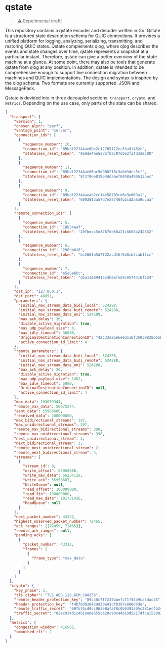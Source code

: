 # qstate

> :warning: Experimental draft!

This repository contains a qstate encoder and decoder written in Go.
Qstate is a structured state description schema for QUIC connections.
It provides a unified platform for logging, analyzing, serializing, transmitting, and restoring QUIC states.
Qstate complements qlog, where qlog describes the events and state changes over time, qstate represents a snapshot at a particular instant.
Therefore, qstate can give a better overview of the state machine at a glance.
At some point, there may also be tools that generate qstate from qlog at any position.
In addition, qstate is intended to be comprehensive enough to support live connection migration between machines and QUIC implementations.
The design and syntax is inspired by the qlog schema.
Two formats are currently supported: JSON and MessagePack.


Qstate is devided into in three decoupled sections: `transport`, `crypto`, and `metrics`.
Depending on the use case, only parts of the state can be shared.


```json
{
  "transport": {
    "version": 1,
    "chosen_alpn": "perf",
    "vantage_point": "server",
    "connection_ids": [
      {
        "sequence_number": 10,
        "connection_id": "09bdf22f44ae6bc2c12765112ec53a9f482c",
        "stateless_reset_token": "9a0de4ae5e35f02c97d562fafd3d8300"
      },
      {
        "sequence_number": 11,
        "connection_id": "09bdf22f44ae86ac5d900218c9abb3dcc5cf",
        "stateless_reset_token": "9f3f0ee819e4ddaaef6048a496615bec"
      },
      {
        "sequence_number": 9,
        "connection_id": "09bdf22f44aeab2cc14e58703cd6e9e069a1",
        "stateless_reset_token": "6092813a57d7e277484b2cd2a6a9dcaa"
      }
    ],
    "remote_connection_ids": [
      {
        "sequence_number": 5,
        "connection_id": "18b54aaf",
        "stateless_reset_token": "29fbecc5e3767de50a21c5b53a242352"
      },
      {
        "sequence_number": 6,
        "connection_id": "290cb816",
        "stateless_reset_token": "bc5661b5d7f32acd16f5b6cbfcab17cc"
      },
      {
        "sequence_number": 7,
        "connection_id": "e5e5a6bc",
        "stateless_reset_token": "dba11689415c4b0afed9c8574416f524"
      }
    ],
    "dst_ip": "127.0.0.1",
    "dst_port": 48851,
    "parameters": {
      "initial_max_stream_data_bidi_local": 524288,
      "initial_max_stream_data_bidi_remote": 524288,
      "initial_max_stream_data_uni": 524288,
      "max_ack_delay": 26,
      "disable_active_migration": true,
      "max_udp_payload_size": 0,
      "max_idle_timeout": 30000,
      "OriginalDestinationConnectionID": "42c33e2be6eed516f36039838bb5beac",
      "active_connection_id_limit": 4
    },
    "remote_parameters": {
      "initial_max_stream_data_bidi_local": 524288,
      "initial_max_stream_data_bidi_remote": 524288,
      "initial_max_stream_data_uni": 524288,
      "max_ack_delay": 26,
      "disable_active_migration": true,
      "max_udp_payload_size": 1452,
      "max_idle_timeout": 5000,
      "OriginalDestinationConnectionID": null,
      "active_connection_id_limit": 4
    },
    "max_data": 103039344,
    "remote_max_data": 56675274,
    "sent_data": 55958608,
    "received_data": 100000000,
    "max_bidirectional_streams": 397,
    "max_unidirectional_streams": 397,
    "remote_max_bidirectional_streams": 398,
    "remote_max_unidirectional_streams": 398,
    "next_unidirectional_stream": 3,
    "next_bidirectional_stream": 1,
    "remote_next_unidirectional_stream": 2,
    "remote_next_bidirectional_stream": 4,
    "streams": [
      {
        "stream_id": 0,
        "write_offset": 55958608,
        "write_max_data": 56234118,
        "write_ack": 55958607,
        "WriteQueue": null,
        "read_offset": 100000000,
        "read_fin": 100000000,
        "read_max_data": 101731416,
        "ReadQueue": null
      }
    ],
    "next_packet_number": 43322,
    "highest_observed_packet_number": 72465,
    "ack_ranges": [[72459, 72465]],
    "remote_ack_ranges": null,
    "pending_acks": [
      {
        "packet_number": 43312,
        "frames": [
          {
            "frame_type": "max_data"
          }
        ]
      }
    ]
  },
  "crypto": {
    "key_phase": 1,
    "tls_cipher": "TLS_AES_128_GCM_SHA256",
    "remote_header_protection_key": "09c48c7ff217baefc71f54b9ca3dac48",
    "header_protection_key": "f4bf6d026429d30a41cf0387a886d6de",
    "remote_traffic_secret": "69fb76cd9cc063e8afaf8c0b9391305c281ec4b24a81c008819ac0410db155c4",
    "traffic_secret": "82ec934d1c4b18e0e555ca20c90c44b19d52174fca15588317be8e35f77d17ed"
  },
  "metrics": {
    "congestion_window": 416965,
    "smoothed_rtt": 2
  }
}
```